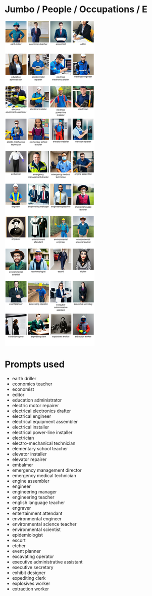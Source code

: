 # Jumbo / People / Occupations / E

![Jumbo / People / Occupations / E Stable Diffusion prompt examples](montage.png 'Jumbo / People / Occupations / E Stable Diffusion prompt examples')

# Prompts used
- earth driller
- economics teacher
- economist
- editor
- education administrator
- electric motor repairer
- electrical electronics drafter
- electrical engineer
- electrical equipment assembler
- electrical installer
- electrical power-line installer
- electrician
- electro-mechanical technician
- elementary school teacher
- elevator installer
- elevator repairer
- embalmer
- emergency management director
- emergency medical technician
- engine assembler
- engineer
- engineering manager
- engineering teacher
- english language teacher
- engraver
- entertainment attendant
- environmental engineer
- environmental science teacher
- environmental scientist
- epidemiologist
- escort
- etcher
- event planner
- excavating operator
- executive administrative assistant
- executive secretary
- exhibit designer
- expediting clerk
- explosives worker
- extraction worker


